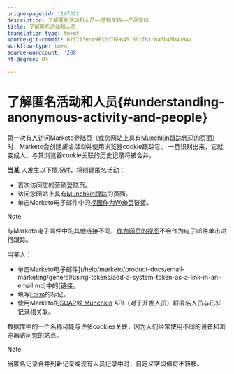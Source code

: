 ```yaml
---
unique-page-id: 1147322
description: 了解匿名活动和人员——营销文档——产品文档
title: 了解匿名活动和人员
translation-type: tm+mt
source-git-commit: 07f713ece9832b7696451001f61c6a3b45b4a94a
workflow-type: tm+mt
source-wordcount: '208'
ht-degree: 0%

---
```



# 了解匿名活动和人员{#understanding-anonymous-activity-and-people}

第一次有人访问Marketo登陆页（或您网站上具有[Munchkin跟踪代码](/help/marketo/product-docs/administration/additional-integrations/add-munchkin-tracking-code-to-your-website.md)的页面）时，Marketo会创建&#x200B;_匿名活动_&#x200B;并使用浏览器cookie跟踪它。 一旦识别出来，它就变成人，与其浏览器cookie关联的历史记录将被合并。

**当某** 人发生以下情况时，将创建匿名活动：

* 首次访问您的营销登陆页。
* 访问您网站上具有[Munchkin跟踪](/help/marketo/product-docs/administration/additional-integrations/add-munchkin-tracking-code-to-your-website.md)的页面。
* 单击Marketo电子邮件中的[视图作为Web页](/help/marketo/product-docs/email-marketing/general/functions-in-the-editor/add-a-view-as-web-page-link-to-an-email.md)链接。

>[!NOTE]
>
>与Marketo电子邮件中的其他链接不同，[作为网页的视图](/help/marketo/product-docs/email-marketing/general/functions-in-the-editor/add-a-view-as-web-page-link-to-an-email.md)不会作为电子邮件单击进行跟踪。

当某人：

* 单击Marketo电子邮件](/help/marketo/product-docs/email-marketing/general/using-tokens/add-a-system-token-as-a-link-in-an-email.md)中的[链接。
* 填写[Form](/help/marketo/product-docs/demand-generation/forms/form-actions/embed-a-form-on-your-website.md)的标记。
* 使用Marketo的[SOAP](/help/marketo/product-docs/administration/additional-integrations/configuring-your-soap-api-settings.md)或[ Munchkin](/help/marketo/product-docs/administration/additional-integrations/add-munchkin-tracking-code-to-your-website.md) API（对于开发人员）将匿名人员与已知记录相关联。

数据库中的一个名称可能与许多cookies关联，因为人们经常使用不同的设备和浏览器访问您的站点。

>[!NOTE]
>
>当匿名记录合并到新记录或现有人员记录中时，自定义字段值将&#x200B;**不**&#x200B;转移。

